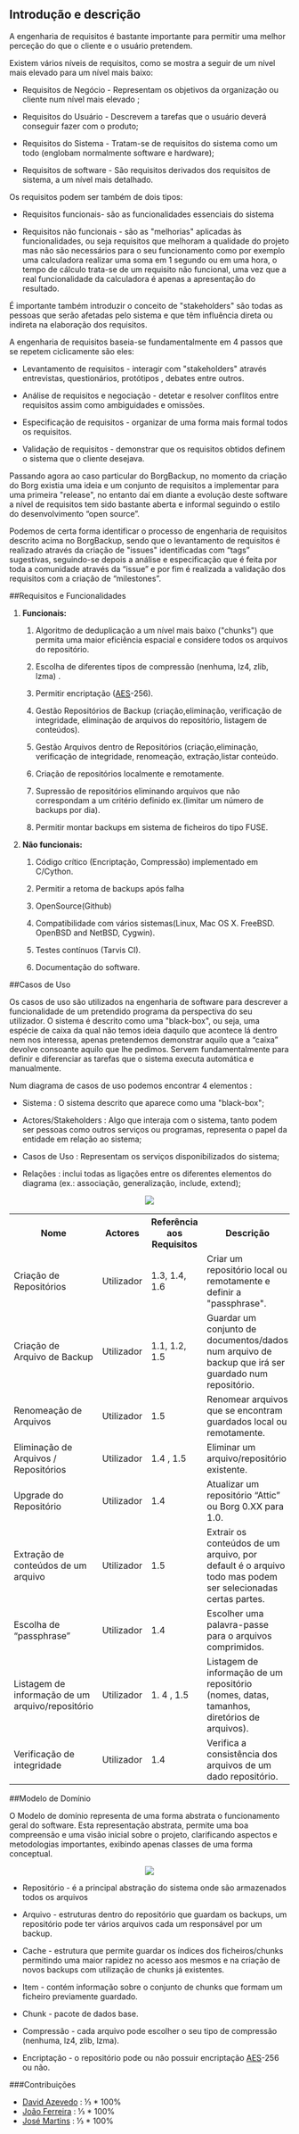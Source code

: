## Introdução e descrição 

A engenharia de requisitos é bastante importante para permitir uma melhor perceção do que o cliente e o usuário pretendem.

Existem vários níveis de requisitos, como se mostra a seguir de um nível mais elevado para um nível mais baixo:

* Requisitos de Negócio  - Representam os objetivos da organização ou cliente num nível mais elevado ;

* Requisitos do Usuário - Descrevem a tarefas que o usuário deverá conseguir fazer com o produto;

* Requisitos do Sistema - Tratam-se de requisitos do sistema como um todo (englobam normalmente software e hardware);

* Requisitos de software -  São requisitos derivados dos requisitos de sistema, a um nível mais detalhado.

Os requisitos podem ser também de dois tipos:

* Requisitos funcionais- são as funcionalidades essenciais do sistema

* Requisitos não funcionais - são as "melhorias" aplicadas às funcionalidades, ou seja requisitos que melhoram a qualidade do projeto mas não são necessários para o seu funcionamento como por exemplo uma calculadora realizar uma soma em 1 segundo ou em uma hora, o tempo de cálculo trata-se de um requisito não funcional, uma vez que a  real funcionalidade da calculadora é apenas a apresentação do resultado.

É importante também introduzir o conceito de "stakeholders" são todas as pessoas que serão afetadas pelo sistema e que têm influência direta ou indireta na elaboração dos requisitos.

A engenharia de requisitos baseia-se fundamentalmente em 4 passos que se repetem ciclicamente são eles:

*  Levantamento de requisitos - interagir com "stakeholders" através entrevistas, questionários, protótipos , debates entre outros.

*  Análise de requisitos e negociação - detetar e resolver conflitos entre requisitos assim como ambiguidades e omissões.

* Especificação de requisitos - organizar de uma forma mais formal todos os requisitos.

* Validação de requisitos - demonstrar que os requisitos obtidos definem o sistema que o cliente desejava.

Passando agora ao caso particular do BorgBackup, no momento da criação do Borg existia uma ideia e um conjunto de requisitos a implementar para uma primeira "release", no entanto daí em diante a evolução deste software a nível de requisitos tem sido bastante aberta e informal seguindo o estilo do desenvolvimento “open source”.


Podemos de certa forma identificar o processo de engenharia de requisitos descrito acima no BorgBackup, sendo que o levantamento de requisitos é realizado através da criação de "issues" identificadas com “tags” sugestivas, seguindo-se depois a análise e especificação que é feita por toda a comunidade através da “issue” e por fim é realizada a validação dos requisitos com a criação de “milestones”.


##Requisitos e Funcionalidades

1. **Funcionais:**


	1. Algoritmo de deduplicação a um nível mais baixo ("chunks") que permita uma maior eficiência espacial e considere todos os arquivos do repositório.


	2. Escolha de diferentes tipos de compressão (nenhuma, lz4, zlib, lzma) .


	3. Permitir encriptação ([AES](https://en.wikipedia.org/wiki/Advanced_Encryption_Standard)-256).


	4. Gestão Repositórios de Backup (criação,eliminação, verificação de integridade, eliminação de arquivos do repositório, listagem de conteúdos).


	5. Gestão Arquivos dentro de Repositórios (criação,eliminação, verificação de integridade, renomeação, extração,listar conteúdo.


	6. Criação de repositórios localmente e remotamente.


	7. Supressão de repositórios eliminando arquivos que não correspondam a um critério definido ex.(limitar um número de backups por dia).


	8. Permitir montar backups em sistema de ficheiros do tipo FUSE.  


 


2. **Não funcionais:**


	1. Código crítico (Encriptação, Compressão) implementado em C/Cython.


	2. Permitir a retoma de backups após falha


	3. OpenSource(Github)


	4. Compatibilidade com vários sistemas(Linux, Mac OS X. FreeBSD. OpenBSD and NetBSD, Cygwin).


	5. Testes contínuos (Tarvis CI).


	6. Documentação do software.
  
##Casos de Uso

Os casos de uso são utilizados na engenharia de software para descrever a funcionalidade de um pretendido programa da perspectiva do seu utilizador. O sistema é descrito como uma "black-box", ou seja, uma espécie de caixa da qual não temos ideia daquilo que acontece lá dentro nem nos interessa, apenas pretendemos demonstrar aquilo que a “caixa” devolve consoante aquilo que lhe pedimos. Servem fundamentalmente para definir e diferenciar as tarefas que o sistema executa automática e manualmente. 

Num diagrama de casos de uso podemos encontrar 4 elementos : 

* Sistema : O sistema descrito que aparece como uma "black-box";

* Actores/Stakeholders : Algo que interaja com o sistema, tanto podem ser pessoas como outros serviços ou programas, representa o papel da entidade em relação ao sistema;

* Casos de Uso : Representam os serviços disponibilizados do sistema;

* Relações : inclui todas as ligações entre os diferentes elementos do diagrama (ex.: associação, generalização, include, extend);
<p align="center">
<img  src ="resources/useCases.png" />
</p>

<table>
  <tr>
    <th>Nome</th>
    <th>Actores</th>
    <th>Referência aos Requisitos</th>
    <th>Descrição</th>
  </tr>
  <tr>
    <td>Criação de Repositórios</td>
    <td>Utilizador</td>
    <td>1.3, 1.4, 1.6</td>
    <td>Criar um repositório local ou remotamente e definir a "passphrase".</td>
  </tr>
  <tr>
    <td>Criação de Arquivo de Backup</td>
    <td>Utilizador</td>
    <td>1.1, 1.2, 1.5</td>
    <td>Guardar um conjunto de documentos/dados num arquivo de backup que irá ser guardado num repositório.</td>
  </tr>
  <tr>
    <td>Renomeação de Arquivos</td>
    <td>Utilizador</td>
    <td>1.5</td>
    <td>Renomear arquivos que se encontram guardados local ou remotamente.</td>
  </tr>
  <tr>
    <td>Eliminação de Arquivos / Repositórios</td>
    <td>Utilizador</td>
    <td>1.4 , 1.5</td>
    <td>Eliminar um arquivo/repositório existente.</td>
  </tr>
  <tr>
    <td>Upgrade do Repositório</td>
    <td>Utilizador</td>
    <td>1.4</td>
    <td>Atualizar um repositório “Attic” ou Borg 0.XX para 1.0.</td>
  </tr>
  <tr>
    <td>Extração de conteúdos de um arquivo</td>
    <td>Utilizador</td>
    <td>1.5</td>
    <td>Extrair os conteúdos de um arquivo, por default é o arquivo todo mas podem ser selecionadas certas partes. </td>
  </tr>
  <tr>
    <td>Escolha de “passphrase”</td>
    <td>Utilizador</td>
    <td>1.4</td>
    <td>Escolher uma palavra-passe para o arquivos comprimidos.</td>
  </tr>
  <tr>
    <td>Listagem de informação de um arquivo/repositório</td>
    <td>Utilizador</td>
    <td>1. 4 , 1.5</td>
    <td>Listagem de informação de um repositório (nomes, datas, tamanhos, diretórios de arquivos).</td>
  </tr>
  <tr>
    <td>Verificação de integridade</td>
    <td>Utilizador</td>
    <td>1.4</td>
    <td>Verifica a consistência dos arquivos de um dado repositório.</td>
  </tr>
</table>

##Modelo de Domínio

O Modelo de domínio representa de uma forma abstrata o funcionamento geral do software. Esta representação abstrata, permite uma boa compreensão e uma visão inicial sobre o projeto, clarificando aspectos e metodologias importantes, exibindo apenas classes de uma forma conceptual.

<p align="center">
<img  src ="resources/domainModel.png" />
</p>

* Repositório - é a principal abstração do sistema onde são armazenados todos os arquivos

* Arquivo - estruturas dentro do repositório que guardam os backups, um repositório pode ter vários arquivos cada um responsável por um backup.

* Cache - estrutura que permite guardar os índices dos ficheiros/chunks permitindo uma maior rapidez no acesso aos mesmos e na criação de novos backups com utilização de chunks já existentes.

* Item - contém informação sobre o conjunto de chunks que formam um ficheiro previamente guardado.

* Chunk - pacote de dados base.

* Compressão - cada arquivo pode escolher o seu tipo de compressão (nenhuma, lz4, zlib, lzma).

* Encriptação - o repositório pode ou não possuir encriptação [AES](https://en.wikipedia.org/wiki/Advanced_Encryption_Standard)-256 ou não.

###Contribuições

* [David Azevedo](https://github.com/PeaceOff) : ⅓ * 100%
* [João Ferreira](https://github.com/joaocsf) : ⅓ * 100%
* [José Martins](https://github.com/JoseLuisMartins) : ⅓ * 100%

